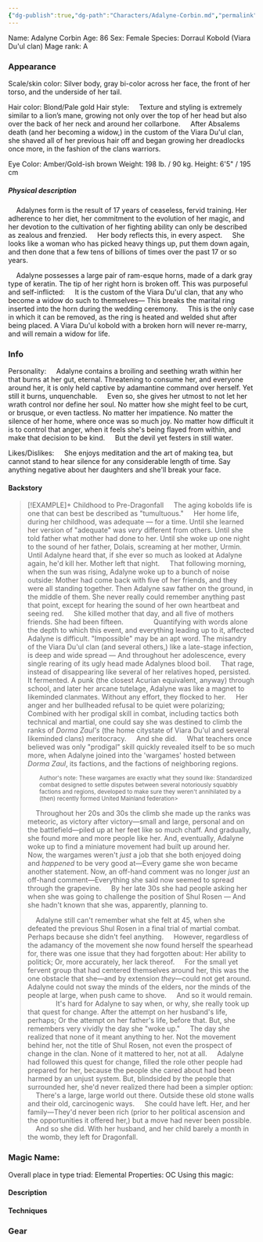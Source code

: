 ```yaml
---
{"dg-publish":true,"dg-path":"Characters/Adalyne-Corbin.md","permalink":"/characters/adalyne-corbin/"}
---
```


Name: Adalyne Corbin 
Age: 86
Sex: Female
Species: Dorraul Kobold (Viara Du'ul clan)
Mage rank: A

### Appearance 
Scale/skin color: Silver body, gray bi-color across her face, the front of her torso, and the underside of her tail.

Hair color: Blond/Pale gold 
Hair style:
$\quad$Texture and styling is extremely similar to a lion’s mane, growing not only over the top of her head but also over the back of her neck and around her collarbone. 
$\quad$After Absalems death (and her becoming a widow,) in the custom of the Viara Du'ul clan, she shaved all of her previous hair off and began growing her dreadlocks once more, in the fashion of the clans warriors. 

Eye Color: Amber/Gold-ish brown
Weight: 198 lb. / 90 kg.
Height: 6'5" / 195 cm
##### Physical description
$\quad$Adalynes form is the result of 17 years of ceaseless, fervid training. Her adherence to her diet, her commitment to the evolution of her magic, and her devotion to the cultivation of her fighting ability can only be described as zealous and frenzied. 
$\quad$Her body reflects this, in every aspect. 
$\quad$She looks like a woman who has picked heavy things up, put them down again, and then done that a few tens of billions of times over the past 17 or so years.

$\quad$Adalyne possesses a large pair of ram-esque horns, made of a dark gray type of keratin. The tip of her right horn is broken off. This was purposeful and self-inflicted:
$\quad$It is the custom of the Viara Du'ul clan, that any who become a widow do such to themselves— This breaks the marital ring inserted into the horn during the wedding ceremony. 
$\quad$This is the only case in which it can be removed, as the ring is heated and welded shut after being placed. A Viara Du'ul kobold with a broken horn will never re-marry, and will remain a widow for life.
### Info

Personality: 
$\quad$Adalyne contains a broiling and seething wrath within her that burns at her gut, eternal. Threatening to consume her, and everyone around her, it is only held captive by adamantine command over herself. Yet still it burns, unquenchable. 
$\quad$Even so, she gives her utmost to not let her wrath control nor define her soul. No matter how she might feel to be curt, or brusque, or even tactless. No matter her impatience. No matter the silence of her home, where once was so much joy. No matter how difficult it is to control that anger, when it feels she's being flayed from within, and make that decision to be kind.
$\quad$But the devil yet festers in still water.

Likes/Dislikes:
$\quad$She enjoys meditation and the art of making tea, but cannot stand to hear silence for any considerable length of time. Say anything negative about her daughters and she'll break your face.
#### Backstory

> [!EXAMPLE]+ Childhood to Pre-Dragonfall
> $\quad$The aging kobolds life is one that can best be described as "tumultuous." 
$\quad$Her home life, during her childhood, was adequate — for a time. Until she learned her version of "adequate" was *very* different from others. Until she told father what mother had done to her. Until she woke up one night to the sound of her father, Dolais, screaming at her mother, Urmin.
$\quad$Until Adalyne heard that, if she ever so much as looked at Adalyne again, he'd kill her. Mother left that night. 
$\quad$That following morning, when the sun was rising, Adalyne woke up to a bunch of noise outside: Mother had come back with five of her friends, and they were all standing together. Then Adalyne saw father on the ground, in the middle of them. She never really could remember anything past that point, except for hearing the sound of her own heartbeat and seeing red. 
$\quad$She killed mother that day, and all five of mothers friends. She had been fifteen.
>$\quad$
>$\quad$
>$\quad$Quantifying with words alone the depth to which this event, and everything leading up to it, affected Adalyne is difficult. "Impossible" may be an apt word. The misandry of the Viara Du'ul clan (and several others,) like a late-stage infection, is deep and wide spread — And throughout her adolescence, every single rearing of its ugly head made Adalynes blood boil. 
>$\quad$That rage, instead of disappearing like several of her relatives hoped, persisted. It fermented. A punk (the closest Acurian equivalent, anyway) through school, and later her arcane tutelage, Adalyne was like a magnet to likeminded clanmates. Without any effort, they flocked to her. 
>$\quad$Her anger and her bullheaded refusal to be quiet were polarizing; Combined with her prodigal skill in combat, including tactics both technical and martial, one could say she was destined to climb the ranks of *Dorma Zaul's* (the home citystate of Viara Du'ul and several likeminded clans) meritocracy. 
>$\quad$And she did. 
>$\quad$What teachers once believed was only "prodigal" skill quickly revealed itself to be so much more, when Adalyne joined into the 'wargames' hosted between *Dorma Zaul*, its factions, and the factions of neighboring regions. 
><ul><small> Author's note: These wargames are exactly what they sound like: Standardized combat designed to settle disputes between several notoriously squabbly factions and regions, developed to make sure they weren't annihilated by a (then) recently formed United Mainland federation> </small></ul>
>
>$\quad$Throughout her 20s and 30s the climb she made up the ranks was meteoric, as victory after victory—small and large, personal and on the battlefield—piled up at her feet like so much chaff. And gradually, she found more and more people like her. And, eventually, Adalyne woke up to find a miniature movement had built up around her. 
>$\quad$Now, the wargames weren't *just* a job that she both enjoyed doing and *happened* to be very good at—Every game she won became another statement. Now, an off-hand comment was no longer *just* an off-hand comment—Everything she said now seemed to spread through the grapevine.
>$\quad$By her late 30s she had people asking her when she was going to challenge the position of Shul Rosen — And she hadn't known that she was, apparently, planning to.
>
>$\quad$Adalyne still can't remember what she felt at 45, when she defeated the previous Shul Rosen in a final trial of martial combat. Perhaps because she didn't feel anything. 
>$\quad$However, regardless of the adamancy of the movement she now found herself the spearhead for, there was one issue that they had forgotten about: Her ability to politick; Or, more accurately, her lack thereof. 
>$\quad$For the small yet fervent group that had centered themselves around her, this was the one obstacle that she—and by extension *they*—could not get around. Adalyne could not sway the minds of the elders, nor the minds of the people at large, when push came to shove. 
>$\quad$And so it would remain.
>$\quad$
>$\quad$
>$\quad$It's hard for Adalyne to say when, or why, she really took up that quest for change. After the attempt on her husband's life, perhaps; Or the attempt on her father's life, before that. But, she remembers very vividly the day she "woke up."
>$\quad$The day she realized that none of it meant anything to her. Not the movement behind her, not the title of Shul Rosen, not even the prospect of change in the clan. None of it mattered to her, not at all.
>$\quad$Adalyne had followed this quest for change, filled the role other people had prepared for her, because the people she cared about had been harmed by an unjust system. But, blindsided by the people that surrounded her, she'd never realized there had been a simpler option:
>$\quad$There's a large, large world out there. Outside these old stone walls and their old, carcinogenic ways. 
>$\quad$She could have left. Her, and her family—They'd never been rich (prior to her political ascension and the opportunities it offered her,) but a move had never been possible. 
>$\quad$And so she did. With her husband, and her child barely a month in the womb, they left for Dragonfall.












### Magic Name:
Overall place in type triad:
Elemental Properties:
OC Using this magic:
#### Description


#### Techniques


### Gear
